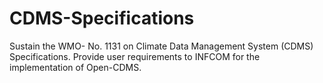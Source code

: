 # CDMS-Specifications
Sustain the WMO- No. 1131 on Climate Data Management System (CDMS) Specifications.
Provide user requirements to INFCOM for the implementation of Open-CDMS.

